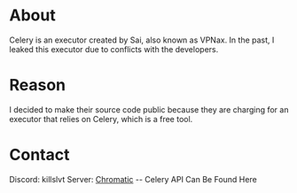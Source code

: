 # About

Celery is an executor created by Sai, also known as VPNax. In the past, I leaked this executor due to conflicts with the developers.

# Reason

I decided to make their source code public because they are charging for an executor that relies on Celery, which is a free tool.

# Contact
Discord: killslvt
Server: [Chromatic](https://discord.gg/ESzxG5S4Y2) -- Celery API Can Be Found Here
